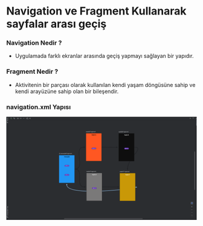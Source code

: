 <h1>Navigation ve Fragment Kullanarak sayfalar arası geçiş </h1>

<h3>Navigation Nedir ? </h3>
<ul>
  <li>Uygulamada farklı ekranlar arasında geçiş yapmayı sağlayan bir yapıdır.</li>
</ul>


<h3>Fragment Nedir ? </h3>
<ul>
  <li>Aktivitenin bir parçası olarak kullanılan kendi yaşam döngüsüne sahip ve kendi arayüzüne sahip olan bir bileşendir.</li>
</ul>


<h3>navigation.xml Yapısı</h3>

![navigation.xml](navigation.png)
